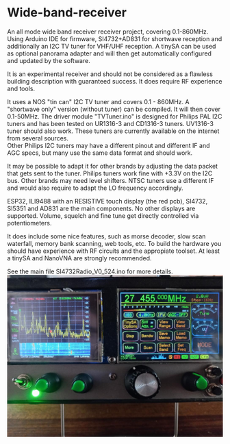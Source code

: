 # Wide-band-receiver
An all mode wide band receiver receiver project, covering 0.1-860MHz. Using Arduino IDE for firmware, SI4732+AD831 for shortwave reception and additionally an I2C TV tuner for VHF/UHF reception.
A tinySA can be used as optional panorama adapter and will then get automatically configured and updated by the software.     
 
It is an experimental receiver and should not be considered as a flawless building description with guaranteed success. 
It does require RF experience and tools.

It uses a NOS "tin can" I2C TV tuner and covers 0.1 - 860MHz. A "shortwave only" version (without tuner) can be compiled. It will then cover 0.1-50MHz.
The driver module "TVTuner.ino" is designed for Philips PAL I2C tuners and has been tested on UR1316-3 and CD1316-3 tuners. UV1316-3 tuner should also work.
These tuners are currently available on the internet from several sources.  
Other Philips I2C tuners may have a different pinout and different IF and AGC specs, but many use the same data format and should work.

It may be possible to adapt it for other brands by adjusting the data packet that gets sent to the tuner. 
Philips tuners work fine with +3.3V on the I2C bus. Other brands may need level shifters. NTSC tuners use a different IF and would also require to adapt the LO frequency accordingly.

ESP32, ILI9488 with an RESISTIVE touch display (the red pcb), SI4732, SI5351 and AD831 are the main components. No other displays are supported.
Volume, squelch and fine tune get directly controlled via potentiometers.

It does include some nice features, such as morse decoder, slow scan waterfall, memory bank scanning, web tools, etc.
To build the hardware you should have experience with RF circuits and the appropiate toolset. At least a tinySA and NanoVNA are strongly recommended. 

See the main file SI4732Radio_V0_524.ino for more details.
![Alt text](pics/1.jpg)
